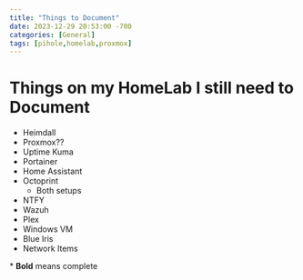 ```yaml
---
title: "Things to Document"
date: 2023-12-29 20:53:00 -700
categories: [General]
tags: [pihole,homelab,proxmox]
---
```


# Things on my HomeLab I still need to Document

* Heimdall
* Proxmox??
* Uptime Kuma
* Portainer
* Home Assistant
* Octoprint
    * Both setups
* NTFY
* Wazuh
* Plex
* Windows VM
* Blue Iris
* Network Items

\* **Bold** means complete

